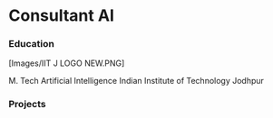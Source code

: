 # Consultant AI 
### Education
  [Images/IIT J LOGO NEW.PNG]
  
  M. Tech Artificial Intelligence
  Indian Institute of Technology Jodhpur

### Projects
